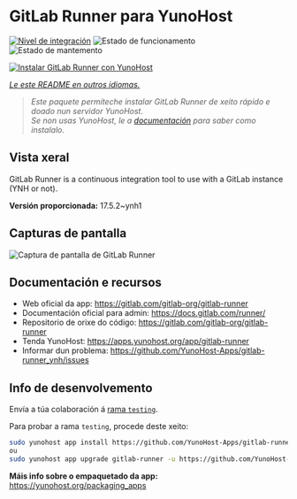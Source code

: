 <!--
NOTA: Este README foi creado automáticamente por <https://github.com/YunoHost/apps/tree/master/tools/readme_generator>
NON debe editarse manualmente.
-->

# GitLab Runner para YunoHost

[![Nivel de integración](https://dash.yunohost.org/integration/gitlab-runner.svg)](https://ci-apps.yunohost.org/ci/apps/gitlab-runner/) ![Estado de funcionamento](https://ci-apps.yunohost.org/ci/badges/gitlab-runner.status.svg) ![Estado de mantemento](https://ci-apps.yunohost.org/ci/badges/gitlab-runner.maintain.svg)

[![Instalar GitLab Runner con YunoHost](https://install-app.yunohost.org/install-with-yunohost.svg)](https://install-app.yunohost.org/?app=gitlab-runner)

*[Le este README en outros idiomas.](./ALL_README.md)*

> *Este paquete permíteche instalar GitLab Runner de xeito rápido e doado nun servidor YunoHost.*  
> *Se non usas YunoHost, le a [documentación](https://yunohost.org/install) para saber como instalalo.*

## Vista xeral

GitLab Runner is a continuous integration tool to use with a GitLab instance (YNH or not).


**Versión proporcionada:** 17.5.2~ynh1

## Capturas de pantalla

![Captura de pantalla de GitLab Runner](./doc/screenshots/ci-cd-test-deploy-illustration_2x.png)

## Documentación e recursos

- Web oficial da app: <https://gitlab.com/gitlab-org/gitlab-runner>
- Documentación oficial para admin: <https://docs.gitlab.com/runner/>
- Repositorio de orixe do código: <https://gitlab.com/gitlab-org/gitlab-runner>
- Tenda YunoHost: <https://apps.yunohost.org/app/gitlab-runner>
- Informar dun problema: <https://github.com/YunoHost-Apps/gitlab-runner_ynh/issues>

## Info de desenvolvemento

Envía a túa colaboración á [rama `testing`](https://github.com/YunoHost-Apps/gitlab-runner_ynh/tree/testing).

Para probar a rama `testing`, procede deste xeito:

```bash
sudo yunohost app install https://github.com/YunoHost-Apps/gitlab-runner_ynh/tree/testing --debug
ou
sudo yunohost app upgrade gitlab-runner -u https://github.com/YunoHost-Apps/gitlab-runner_ynh/tree/testing --debug
```

**Máis info sobre o empaquetado da app:** <https://yunohost.org/packaging_apps>
